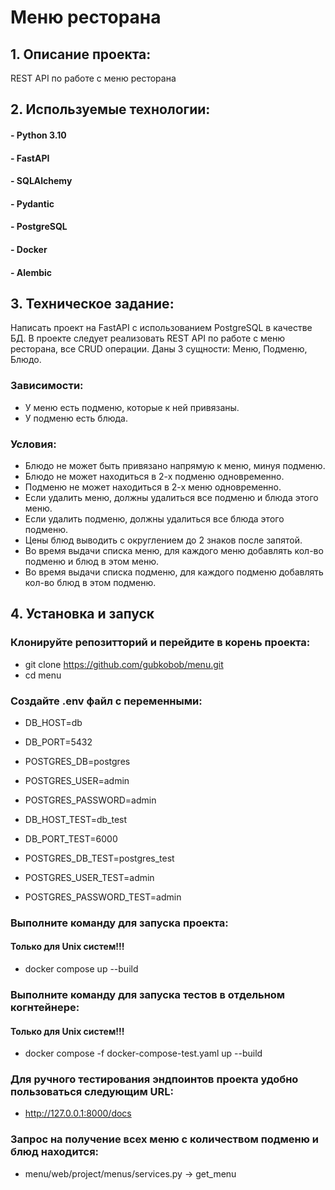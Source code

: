# Меню ресторана

## 1. Описание проекта:
 REST API по работе с меню ресторана 
## 2. Используемые технологии:
#### - Python 3.10
#### - FastAPI
#### - SQLAlchemy
#### - Pydantic
#### - PostgreSQL
#### - Docker
#### - Alembic
## 3. Техническое задание:
Написать проект на FastAPI с использованием PostgreSQL в качестве БД. В проекте следует реализовать REST API по работе с меню ресторана, все CRUD операции. Даны 3 сущности: Меню, Подменю, Блюдо.

### Зависимости:
- У меню есть подменю, которые к ней привязаны.
- У подменю есть блюда.

### Условия:
- Блюдо не может быть привязано напрямую к меню, минуя подменю.
- Блюдо не может находиться в 2-х подменю одновременно.
- Подменю не может находиться в 2-х меню одновременно.
- Если удалить меню, должны удалиться все подменю и блюда этого меню.
- Если удалить подменю, должны удалиться все блюда этого подменю.
- Цены блюд выводить с округлением до 2 знаков после запятой.
- Во время выдачи списка меню, для каждого меню добавлять кол-во подменю и блюд в этом меню.
- Во время выдачи списка подменю, для каждого подменю добавлять кол-во блюд в этом подменю.


## 4. Установка и запуск
   
### Клонируйте репозитторий и перейдите в корень проекта:
- git clone https://github.com/gubkobob/menu.git
- cd menu
### Создайте .env файл с переменными:
- DB_HOST=db
- DB_PORT=5432
- POSTGRES_DB=postgres
- POSTGRES_USER=admin
- POSTGRES_PASSWORD=admin

- DB_HOST_TEST=db_test
- DB_PORT_TEST=6000
- POSTGRES_DB_TEST=postgres_test
- POSTGRES_USER_TEST=admin
- POSTGRES_PASSWORD_TEST=admin

### Выполните команду для запуска проекта:
#### Только для Unix систем!!!
- docker compose up --build
### Выполните команду для запуска тестов в отдельном когнтейнере:
#### Только для Unix систем!!!
- docker compose -f docker-compose-test.yaml up --build
### Для ручного тестирования эндпоинтов проекта удобно пользоваться следующим URL:
- http://127.0.0.1:8000/docs
### Запрос на получение всех меню с количеством подменю и блюд находится:
- menu/web/project/menus/services.py -> get_menu


